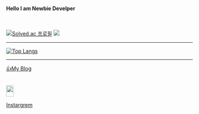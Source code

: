 #### Hello I am Newbie Develper

<br/>

[![Solved.ac
프로필](http://mazassumnida.wtf/api/v2/generate_badge?boj=maro3534)](https://solved.ac/maro3534)
<img src="http://mazandi.herokuapp.com/api?handle=maro3534&theme=warm"/>

<hr/>

[![Top Langs](https://github-readme-stats.vercel.app/api/top-langs/?username=JMespoir)](https://github.com/JMespoir/github-readme-stats)


<hr/>

[👍My Blog][blogLink]

[blogLink]: https://jmespoir.github.io "Go MyBlog"

<br/>

<div>
  
<img src = "https://scontent-ssn1-1.xx.fbcdn.net/v/t39.8562-6/313408032_676073764084474_9080563414774037997_n.png?_nc_cat=1&ccb=1-7&_nc_sid=6825c5&_nc_ohc=KufLIYCeZOEAX_FFP6k&_nc_ht=scontent-ssn1-1.xx&oh=00_AfDnUXlIyZoe5G5nOCYJppxWXlswbJjoIh93RiRm4SefBw&oe=64117A26" height = "30px" width = "20px" />

[Instargrem][instargremLink]

[instargremLink]: https://www.instagram.com/zzaemmin0418/ "Go Instagrem"

</div>

